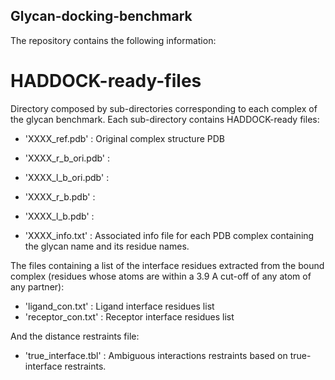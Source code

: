 ## Glycan-docking-benchmark

The repository contains the following information:

# HADDOCK-ready-files

Directory composed by sub-directories corresponding to each complex of the glycan benchmark. 
Each sub-directory contains HADDOCK-ready files:

* 'XXXX_ref.pdb' : Original complex structure PDB
* 'XXXX_r_b_ori.pdb' :
* 'XXXX_l_b_ori.pdb' :
* 'XXXX_r_b.pdb' :
* 'XXXX_l_b.pdb' :

* 'XXXX_info.txt' : Associated info file for each PDB complex containing the glycan name and its residue names.

The files containing a list of the interface residues extracted from the bound complex (residues whose atoms are within a 3.9 A cut-off of any atom of any partner):

* 'ligand_con.txt' : Ligand interface residues list
* 'receptor_con.txt' : Receptor interface residues list

And the distance restraints file:

* 'true_interface.tbl' : Ambiguous interactions restraints based on true-interface restraints.
